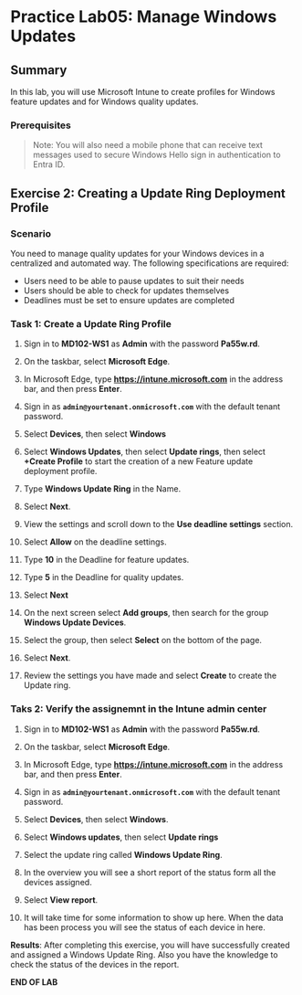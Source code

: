 # Practice Lab05: Manage Windows Updates

## Summary

In this lab, you will use Microsoft Intune to create profiles for Windows feature updates and for Windows quality updates.

### Prerequisites

  > Note: You will also need a mobile phone that can receive text messages used to secure Windows Hello sign in authentication to Entra ID.

## Exercise 2: Creating a Update Ring Deployment Profile

### Scenario

You need to manage quality updates for your Windows devices in a centralized and automated way.
The following specifications are required:

- Users need to be able to pause updates to suit their needs
- Users should be able to check for updates themselves
- Deadlines must be set to ensure updates are completed

### Task 1: Create a Update Ring Profile

1. Sign in to **MD102-WS1** as **Admin** with the password **Pa55w.rd**.

2. On the taskbar, select **Microsoft Edge**.

3. In Microsoft Edge, type **https://intune.microsoft.com** in the  address bar, and then press **Enter**. 

4. Sign in as **`admin@yourtenant.onmicrosoft.com`** with the default tenant password.

5. Select **Devices**, then select **Windows**

6. Select **Windows Updates**, then select **Update rings**, then select **+Create Profile** to start the creation of a new Feature update deployment profile. 

7. Type **Windows Update Ring** in the Name.

8. Select **Next**.

9. View the settings and scroll down to the **Use deadline settings** section.

10. Select **Allow** on the deadline settings.

11. Type **10** in the Deadline for feature updates.

12. Type **5** in the Deadline for quality updates.

13. Select **Next**

14. On the next screen select **Add groups**, then search for the group **Windows Update Devices**.

15. Select the group, then select **Select** on the bottom of the page.

16. Select **Next**.

17. Review the settings you have made and select **Create** to create the Update ring.

### Taks 2: Verify the assignemnt in the Intune admin center

1. Sign in to **MD102-WS1** as **Admin** with the password **Pa55w.rd**.

2. On the taskbar, select **Microsoft Edge**.

3. In Microsoft Edge, type **https://intune.microsoft.com** in the  address bar, and then press **Enter**. 

4. Sign in as **`admin@yourtenant.onmicrosoft.com`** with the default tenant password.

5. Select **Devices**, then select **Windows**.

6. Select **Windows updates**, then select **Update rings**

7. Select the update ring called **Windows Update Ring**.

8. In the overview you will see a short report of the status form all the devices assigned.

9. Select **View report**.

10. It will take time for some information to show up here. When the data has been process you will see the status of each device in here. 

**Results**: After completing this exercise, you will have successfully created and assigned a Windows Update Ring. Also you have the knowledge to check the status of the devices in the report. 

**END OF LAB**